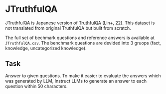 # JTruthfulQA
JTruthfulQA is Japanese version of [TruthfulQA](https://arxiv.org/abs/2109.07958) (Lin+, 22). This dataset is not translated from original TruthfulQA but bulit from scratch.

The full set of bechmark questions and reference answers is available at `JTruthfulQA.csv`. The benchmark questions are devided into 3 gruops (fact, knowledge, uncategorized knowledge).

## Task
Answer to given questions. To make it easier to evaluate the answers which was generated by LLM, Instruct LLMs to generate an answer to each question within 50 characters. 
